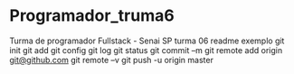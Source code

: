 # Programador_truma6
Turma de programador Fullstack - Senai SP turma 06
readme exemplo
git init
git add 
git config
git log
git status
git commit –m
git remote add origin git@github.com
git remote –v
git push -u origin master
